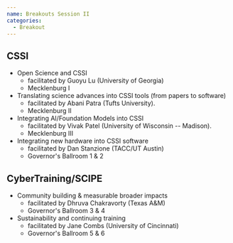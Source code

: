 ```yaml
---
name: Breakouts Session II
categories:
  - Breakout
---
```


## CSSI
- Open Science and CSSI
  - facilitated by Guoyu Lu (University of Georgia)
  - Mecklenburg I
- Translating science advances into CSSI tools (from papers to software)
  - facilitated by Abani Patra (Tufts University).
  - Mecklenburg II
- Integrating AI/Foundation Models into CSSI
  - facilitated by Vivak Patel (University of Wisconsin -- Madison).
  - Mecklenburg III
- Integrating new hardware into CSSI software
  - facilitated by Dan Stanzione (TACC/UT Austin)
  - Governor's Ballroom 1 & 2

## CyberTraining/SCIPE
- Community building & measurable broader impacts
  - facilitated by Dhruva Chakravorty (Texas A&M)
  - Governor's Ballroom 3 & 4
- Sustainability and continuing training
  - facilitated by Jane Combs (University of Cincinnati)
  - Governor's Ballroom 5 & 6
